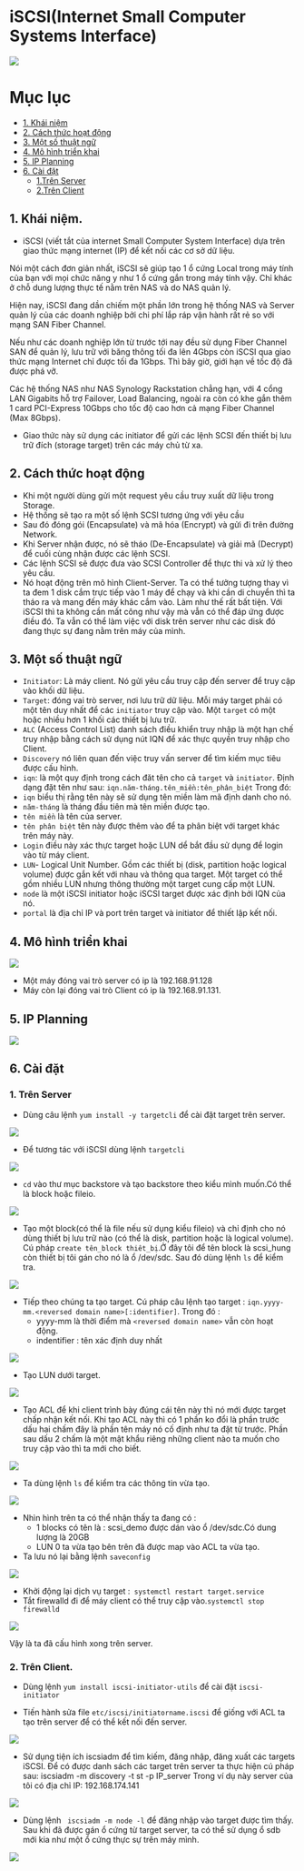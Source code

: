 <a name="iSCSI(Internet Small Computer Systems Interface)  ">

# iSCSI(Internet Small Computer Systems Interface)


<img src="https://imgur.com/FvMfzk2.jpg">

# Mục lục 
- [1. Khái niệm](#I)
- [2. Cách thức hoạt động](#II)
- [3. Một số thuật ngữ](#III)
- [4. Mô hình triển khai](#IV)
- [5. IP Planning](#V)
- [6. Cài đặt](#VI)
    - [1.Trên Server](#1)
    - [2.Trên Client](#2)

<a name ="I"></a>

## 1. Khái niệm.
-  iSCSI (viết tắt của internet Small Computer System Interface) dựa trên giao thức mạng internet (IP) để kết nối các cơ sở dữ liệu.

Nói một cách đơn giản nhất, iSCSI sẽ giúp tạo 1 ổ cứng Local trong máy tính của bạn với mọi chức năng y như 1 ổ cứng gắn trong máy tính vậy. Chỉ khác ở chỗ dung lượng thực tế nằm trên NAS và do NAS quản lý.

Hiện nay, iSCSI đang dần chiếm một phần lớn trong hệ thống NAS và Server quản lý của các doanh nghiệp bởi chi phí lắp ráp vận hành rất rẻ so với mạng SAN Fiber Channel.

Nếu như các doanh nghiệp lớn từ trước tới nay đều sử dụng Fiber Channel SAN để quản lý, lưu trữ với băng thông tối đa lên 4Gbps còn iSCSI qua giao thức mạng Internet chỉ được tối đa 1Gbps. Thì bây giờ, giới hạn về tốc độ đã được phá vỡ.

Các hệ thống NAS như NAS Synology Rackstation chẳng hạn, với 4 cổng LAN Gigabits hỗ trợ Failover, Load Balancing, ngoài ra còn có khe gắn thêm 1 card PCI-Express 10Gbps cho tốc độ cao hơn cả mạng Fiber Channel (Max 8Gbps).
- Giao thức này sử dụng các initiator để gửi các lệnh SCSI đến thiết bị lưu trữ đích (storage target) trên các máy chủ từ xa.


<a name="II"></a>

## 2. Cách thức hoạt động 

- Khi một người dùng gửi một request yêu cầu truy xuất dữ liệu trong Storage.
- Hệ thống sẽ tạo ra một số lệnh SCSI tương ứng với yêu cầu
- Sau đó đóng gói (Encapsulate) và mã hóa (Encrypt) và gửi đi trên đường Network.
- Khi Server nhận được, nó sẽ tháo (De-Encapsulate) và giải mã (Decrypt) để cuối cùng nhận được các lệnh SCSI.
- Các lệnh SCSI sẽ được đưa vào SCSI Controller để thực thi và xử lý theo yêu cầu.
- Nó hoạt động trên mô hình Client-Server. Ta có thể tưởng tượng thay vì ta đem 1 disk cắm trực tiếp vào 1 máy để chạy và khi cần di chuyển thì ta tháo ra và mang đến máy khác cắm vào. Làm như thế rất bất tiện. Với iSCSI thì ta không cần mất công như vậy mà vẫn có thể đáp ứng được điều đó. Ta vẫn có thể làm việc với disk trên server như các disk đó đang thực sự đang nằm trên máy của mình.

<a name="III"></a>

## 3. Một số thuật ngữ
* `Initiator`: Là máy client. Nó gửi yêu cầu truy cập đến server để truy cập vào khối dữ liệu.
* `Target`: đóng vai trò server, nơi lưu trữ dữ liệu. Mỗi máy target phải có một tên duy nhất để các `initiator` truy cập vào. Một `target` có một hoặc nhiều hơn 1 khối các thiết bị lưu trữ.
* `ALC` (Access Control List) danh sách điều khiển truy nhập là một hạn chế truy nhập bằng cách sử dụng nút IQN để xác thực quyền truy nhập cho Client.
* `Discovery` nó liên quan đến việc truy vấn server để tìm kiếm mục tiêu được cấu hình.
* `iqn`: là một quy định trong cách đăt tên cho cả `target` và `initiator`. Định dạng đặt tên như sau:
`iqn.năm-tháng.tên_miền:tên_phân_biệt`
Trong đó:
 * `iqn` biểu thị rằng tên này sẽ sử dụng tên miền làm mã định danh cho nó.
 * `năm-tháng` là tháng đầu tiên mà tên miền được tạo.
 * `tên miền` là tên của server. 
 * `tên phân biệt` tên này được thêm vào để ta phân biệt với target khác trên máy này.
* `Login` điều này xác thực target hoặc LUN dể bắt đầu sử dụng để login vào từ máy client.
* `LUN`- Logical Unit Number. Gồm các thiết bị (disk, partition hoặc logical volume) được gắn kết với nhau và thông qua target. Một target có thể gồm nhiều LUN nhưng thông thường một target cung cấp một LUN.
* `node` là một iSCSI initiator hoặc iSCSI target được xác định bởi IQN của nó.
* `portal` là địa chỉ IP và port trên target và initiator để thiết lập kết nối.

<a name ="IV"></a>

## 4. Mô hình triển khai


<img src="https://imgur.com/F5NzrP9.jpg">


- Một máy đóng vai trò server có ip là 192.168.91.128
- Máy còn lại đóng vai trò Client có ip là 192.168.91.131.


<a name ="V"></a>

## 5. IP Planning 

<img src="https://imgur.com/6heIxeB.jpg">

<a name = "VI"></a>

## 6. Cài đặt 


<a name ="1"></a>

### 1. Trên Server

- Dùng câu lệnh `yum install -y targetcli` để cài đặt target trên server.

<img src="https://imgur.com/5J3sW8e.jpg">

- Để tương tác với iSCSI dùng lệnh `targetcli `

<img src="https://imgur.com/kMxyvBI.jpg">

- `cd` vào thư mục backstore và tạo backstore theo kiểu mình muốn.Có thể là block hoặc fileio.

<img src="https://imgur.com/aHNCVdM.jpg">

- Tạo một block(có thể là file nếu sử dụng kiểu fileio) và chỉ định cho nó dùng thiết bị lưu trữ nào (có thể là disk, partition hoặc là logical volume). Cú pháp `create tên_block thiêt_bị`.Ở đây tôi để tên block là scsi_hung còn thiết bị tôi gán cho nó là ổ /dev/sdc. Sau đó dùng lệnh `ls` để kiểm tra.

<img src="https://imgur.com/IHbZNVz.jpg">

- Tiếp theo chúng ta tạo target. Cú pháp câu lệnh tạo target : `iqn.yyyy-mm.<reversed domain name>[:identifier]`. Trong đó : 
    - yyyy-mm là thời điểm mà `<reversed domain name>` vẫn còn hoạt động. 
    - indentifier : tên xác định duy nhất
    

<img src="https://imgur.com/PyQvB6T.jpg">

- Tạo LUN dưới target.

<img src="https://imgur.com/BvmacLV.jpg">

- Tạo ACL để khi client trình bày đúng cái tên này thì nó mới được target chấp nhận kết nối. Khi tạo ACL này thì có 1 phần ko đổi là phần trước dấu hai chấm đây là phần tên máy nó cố định như ta đặt từ trước. Phần sau dấu 2 chấm là một mật khẩu riêng những client nào ta muốn cho truy cập vào thì ta mới cho biết.

<img src="https://imgur.com/hSZD0BV.jpg">

- Ta dùng lệnh `ls` để kiểm tra các thông tin vừa tạo.

<img src="https://imgur.com/KNhrciX.jpg">

- Nhìn hình trên ta có thể nhận thấy ta đang có :
    - 1 blocks có tên là : scsi_demo được dán vào ổ /dev/sdc.Có dung lượng là 20GB
    - LUN 0 ta vừa tạo bên trên đã được map vào ACL ta vừa tạo.
- Ta lưu nó lại bằng lệnh `saveconfig`

<img src="https://imgur.com/OxByRgq.jpg">

- Khởi động lại dịch vụ target :` systemctl restart target.service`
- Tắt firewalld đi để máy client có thể truy cập vào.`systemctl stop firewalld`

<img src="https://imgur.com/8pGnje5.jpg">

Vậy là ta đã cấu hình xong trên server.


<a name="2"></a>

### 2. Trên Client.

- Dùng lệnh `yum install iscsi-initiator-utils` để cài đặt `iscsi-initiator`

- Tiến hành sửa file `etc/iscsi/initiatorname.iscsi`  để giống với ACL ta tạo trên server để có thể kết nối đến server.

<img src="https://imgur.com/Uwm7QGQ.jpg">

- Sử dụng tiện ích iscsiadm để tìm kiếm, đăng nhập, đăng xuất các targets iSCSI. Để có được danh sách các target trên server ta thực hiện cú pháp sau: iscsiadm -m discovery -t st -p IP_server Trong ví dụ này server của tôi có địa chỉ IP: 192.168.174.141

<img src="https://imgur.com/YPO5VVc.jpg">

- Dùng lệnh ` iscsiadm -m node -l` để đăng nhập vào target được tìm thấy. Sau khi đã được gán ổ cứng từ target server, ta có thể sử dụng ổ sdb mới kia như một ổ cứng thực sự trên máy mình.

<img src="https://imgur.com/2GGo3ip.jpg">
